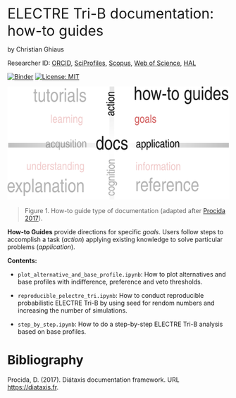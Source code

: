 <font size="6">ELECTRE Tri-B documentation: how-to guides </font>

by Christian Ghiaus

Researcher ID: [ORCID](https://orcid.org/0000-0001-5561-1245), [SciProfiles](https://sciprofiles.com/profile/2970335), [Scopus](https://www.scopus.com/authid/detail.uri?authorId=6603390490), [Web of Science](https://www.webofscience.com/wos/author/record/1651371), [HAL](https://cv.hal.science/cghiaus)

[![Binder](https://mybinder.org/badge_logo.svg)](https://mybinder.org/v2/gh/cghiaus/ELECTRE_Tri/HEAD)
[![License: MIT](https://img.shields.io/badge/License-MIT-yellow.svg)](https://github.com/cghiaus/dm4bem_book/blob/main/LICENSE)

![Documentation](../../figs/docs_how-to.svg)

> Figure 1. How-to guide type of documentation (adapted after [Procida 2017](https://diataxis.fr)).

__How-to Guides__ provide directions for specific _goals_. Users follow steps to accomplish a task (_action_)
applying existing knowledge to solve particular problems (_application_).

__Contents:__

- `plot_alternative_and_base_profile.ipynb`: How to plot alternatives and base profiles with indifference, preference and veto thresholds.

- `reproducible_pelectre_tri.ipynb`: How to conduct reproducible probabilistic ELECTRE Tri-B by using seed for rendom numbers and increasing the number of simulations.

- `step_by_step.ipynb`: How to do a step-by-step ELECTRE Tri-B analysis based on base profiles.

# Bibliography
Procida, D. (2017). Diátaxis documentation framework. URL https://diataxis.fr.
